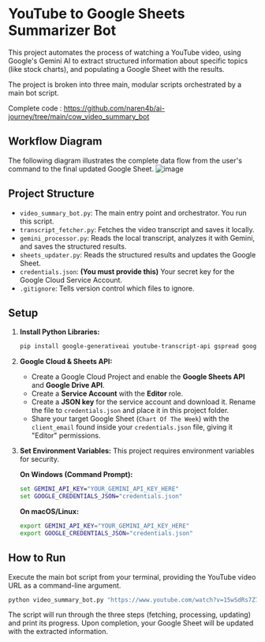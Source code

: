 # YouTube to Google Sheets Summarizer Bot

This project automates the process of watching a YouTube video, using Google's Gemini AI to extract structured information about specific topics (like stock charts), and populating a Google Sheet with the results.

The project is broken into three main, modular scripts orchestrated by a main bot script.

Complete code : https://github.com/naren4b/ai-journey/tree/main/cow_video_summary_bot 

## Workflow Diagram

The following diagram illustrates the complete data flow from the user's command to the final updated Google Sheet.
![image](https://github.com/user-attachments/assets/6a59cec6-b718-46ea-88c7-a2fdc947ea7c)

## Project Structure

-   `video_summary_bot.py`: The main entry point and orchestrator. You run this script.
-   `transcript_fetcher.py`: Fetches the video transcript and saves it locally.
-   `gemini_processor.py`: Reads the local transcript, analyzes it with Gemini, and saves the structured results.
-   `sheets_updater.py`: Reads the structured results and updates the Google Sheet.
-   `credentials.json`: **(You must provide this)** Your secret key for the Google Cloud Service Account.
-   `.gitignore`: Tells version control which files to ignore.

## Setup

1.  **Install Python Libraries:**
    ```bash
    pip install google-generativeai youtube-transcript-api gspread google-auth-oauthlib
    ```

2.  **Google Cloud & Sheets API:**
    -   Create a Google Cloud Project and enable the **Google Sheets API** and **Google Drive API**.
    -   Create a **Service Account** with the **Editor** role.
    -   Create a **JSON key** for the service account and download it. Rename the file to `credentials.json` and place it in this project folder.
    -   Share your target Google Sheet (`Chart Of The Week`) with the `client_email` found inside your `credentials.json` file, giving it "Editor" permissions.

3.  **Set Environment Variables:**
    This project requires environment variables for security.

    **On Windows (Command Prompt):**
    ```cmd
    set GEMINI_API_KEY="YOUR_GEMINI_API_KEY_HERE"
    set GOOGLE_CREDENTIALS_JSON="credentials.json"
    ```

    **On macOS/Linux:**
    ```bash
    export GEMINI_API_KEY="YOUR_GEMINI_API_KEY_HERE"
    export GOOGLE_CREDENTIALS_JSON="credentials.json"
    ```

## How to Run

Execute the main bot script from your terminal, providing the YouTube video URL as a command-line argument.

```bash
python video_summary_bot.py "https://www.youtube.com/watch?v=15wSdRs7Z78"
```

The script will run through the three steps (fetching, processing, updating) and print its progress. Upon completion, your Google Sheet will be updated with the extracted information.
